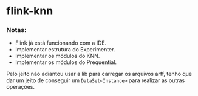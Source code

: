 # flink-knn

### Notas:

- Flink já está funcionando com a IDE.
- Implementar estrutura do Experimenter.
- Implementar os módulos do KNN.
- Implementar os módulos do Prequential.

Pelo jeito não adiantou usar a lib para carregar os arquivos arff, tenho que dar um jeito de conseguir um `DataSet<Instance>` para realizar as outras operações.

